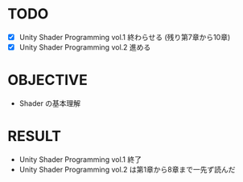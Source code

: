 # TODO

- [x] Unity Shader Programming vol.1 終わらせる (残り第7章から10章)
- [x] Unity Shader Programming vol.2 進める

# OBJECTIVE

- Shader の基本理解

# RESULT

- Unity Shader Programming vol.1 終了
- Unity Shader Programming vol.2 は第1章から8章まで一先ず読んだ
